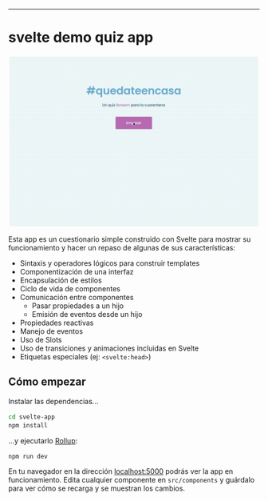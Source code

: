 
---

# svelte demo quiz app

![](public/svelte-quiz-short.gif)

Esta app es un cuestionario simple construido con Svelte para mostrar su funcionamiento y hacer un repaso de algunas de sus características:

* Sintaxis y operadores lógicos para construir templates
* Componentización de una interfaz
* Encapsulación de estilos
* Ciclo de vida de componentes
* Comunicación entre componentes
    * Pasar propiedades a un hijo
    * Emisión de eventos desde un hijo
* Propiedades reactivas
* Manejo de eventos
* Uso de Slots
* Uso de transiciones y animaciones incluidas en Svelte
* Etiquetas especiales (ej: `<svelte:head>`)

## Cómo empezar

Instalar las dependencias...

```bash
cd svelte-app
npm install
```

...y ejecutarlo [Rollup](https://rollupjs.org):

```bash
npm run dev
```

En tu navegador en la dirección [localhost:5000](http://localhost:5000) podrás ver la app en funcionamiento. Edita cualquier componente en `src/components` y guárdalo para ver cómo se recarga y se muestran los cambios.

